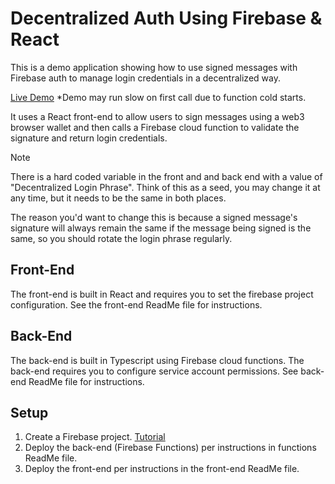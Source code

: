 # Decentralized Auth Using Firebase & React

This is a demo application showing how to use signed messages with Firebase auth to manage login credentials in a decentralized way.

[Live Demo](https://decentralized-auth-1b3f3.web.app/)
*Demo may run slow on first call due to function cold starts.

It uses a React front-end to allow users to sign messages using a web3 browser wallet and then calls a Firebase cloud function to validate the signature and return login credentials.

> [!NOTE]
> There is a hard coded variable in the front and and back end with a value of "Decentralized Login Phrase". Think of this as a seed, you may change it at any time, but it needs to be the same in both places.
>
> The reason you'd want to change this is because a signed message's signature will always remain the same if the message being signed is the same, so you should rotate the login phrase regularly.

## Front-End

The front-end is built in React and requires you to set the firebase project configuration. See the front-end ReadMe file for instructions.

## Back-End

The back-end is built in Typescript using Firebase cloud functions. The back-end requires you to configure service account permissions. See back-end ReadMe file for instructions.

## Setup

1. Create a Firebase project. [Tutorial](https://www.youtube.com/watch?v=SAwxUq0kiZY)
2. Deploy the back-end (Firebase Functions) per instructions in functions ReadMe file.
3. Deploy the front-end per instructions in the front-end ReadMe file.
